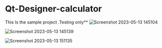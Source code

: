 # Qt-Designer-calculator
This Is the sample project .Testing  only**
![Screenshot 2023-05-13 145104](https://github.com/Sanjaya-Danushka/Qt-Designer-calculator/assets/62214882/20d8ca9c-4a6b-48d9-a3ec-2a04155f6301)


![Screenshot 2023-05-13 145139](https://github.com/Sanjaya-Danushka/Qt-Designer-calculator/assets/62214882/3e113259-7e0c-4ce7-952b-a66f0f75c5e0)

![Screenshot 2023-05-13 151135](https://github.com/Sanjaya-Danushka/Qt-Designer-calculator/assets/62214882/3a233837-04ad-4e39-976c-7240deab925b)
